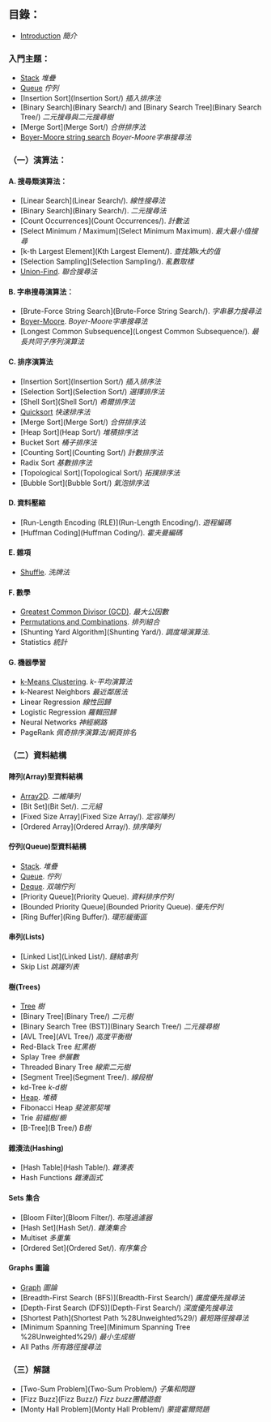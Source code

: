 ## 目錄：

- [Introduction](README.md)  *簡介*

### 入門主題：

- [Stack](Stack/)  *堆疊*
- [Queue](Queue/)  *佇列*
- [Insertion Sort](Insertion Sort/)  *插入排序法*
- [Binary Search](Binary Search/) and [Binary Search Tree](Binary Search Tree/)  *二元搜尋與二元搜尋樹*
- [Merge Sort](Merge Sort/)  *合併排序法*
- [Boyer-Moore string search](Boyer-Moore/) *Boyer-Moore字串搜尋法*

### （一）演算法：

#### A. 搜尋類演算法：

- [Linear Search](Linear Search/). *線性搜尋法*
- [Binary Search](Binary Search/). *二元搜尋法*
- [Count Occurrences](Count Occurrences/). *計數法*
- [Select Minimum / Maximum](Select Minimum Maximum). *最大最小值搜尋*
- [k-th Largest Element](Kth Largest Element/). *查找第k大的值*
- [Selection Sampling](Selection Sampling/). *亂數取樣*
- [Union-Find](Union-Find/). *聯合搜尋法*

#### B. 字串搜尋演算法：

- [Brute-Force String Search](Brute-Force String Search/). *字串暴力搜尋法*
- [Boyer-Moore](Boyer-Moore/). *Boyer-Moore字串搜尋法*
- [Longest Common Subsequence](Longest Common Subsequence/). *最長共同子序列演算法*

#### C. 排序演算法

- [Insertion Sort](Insertion Sort/) *插入排序法*
- [Selection Sort](Selection Sort/) *選擇排序法*
- [Shell Sort](Shell Sort/) *希爾排序法*
- [Quicksort](Quicksort/) *快速排序法*
- [Merge Sort](Merge Sort/) *合併排序法*
- [Heap Sort](Heap Sort/) *堆積排序法*
- Bucket Sort *桶子排序法*
- [Counting Sort](Counting Sort/) *計數排序法*
- Radix Sort *基數排序法*
- [Topological Sort](Topological Sort/) *拓撲排序法*
- [Bubble Sort](Bubble Sort/) *氣泡排序法*

#### D. 資料壓縮

- [Run-Length Encoding (RLE)](Run-Length Encoding/). *遊程編碼*
- [Huffman Coding](Huffman Coding/). *霍夫曼編碼*

#### E. 雜項

- [Shuffle](Shuffle/). *洗牌法*

#### F. 數學

- [Greatest Common Divisor (GCD)](GCD/). *最大公因數*
- [Permutations and Combinations](Combinatorics/). *排列組合*
- [Shunting Yard Algorithm](Shunting Yard/). *調度場演算法*.
- Statistics *統計*

#### G. 機器學習

- [k-Means Clustering](K-Means/). *k-平均演算法*
- k-Nearest Neighbors *最近鄰居法*
- Linear Regression *線性回歸*
- Logistic Regression  *羅輯回歸*
- Neural Networks *神經網路*
- PageRank *佩奇排序演算法/網頁排名*

### （二）資料結構

#### 陣列(Array)型資料結構

- [Array2D](Array2D/). *二維陣列*
- [Bit Set](Bit Set/). *二元組*
- [Fixed Size Array](Fixed Size Array/). *定容陣列*
- [Ordered Array](Ordered Array/). *排序陣列*

#### 佇列(Queue)型資料結構

- [Stack](Stack/). *堆疊*
- [Queue](Queue/). *佇列*
- [Deque](Deque/). *双端佇列*
- [Priority Queue](Priority Queue). *資料排序佇列*
- [Bounded Priority Queue](Bounded Priority Queue). *優先佇列*
- [Ring Buffer](Ring Buffer/). *環形緩衝區*

#### 串列(Lists)

- [Linked List](Linked List/). *鏈結串列*
- Skip List *跳躍列表*

#### 樹(Trees)

- [Tree](Tree/) *樹*
- [Binary Tree](Binary Tree/) *二元樹*
- [Binary Search Tree (BST)](Binary Search Tree/) *二元搜尋樹*
- [AVL Tree](AVL Tree/) *高度平衡樹*
- Red-Black Tree *紅黑樹*
- Splay Tree *參展數*
- Threaded Binary Tree *線索二元樹*
- [Segment Tree](Segment Tree/). *線段樹*
- kd-Tree *k-d樹*
- [Heap](Heap/). *堆積*
- Fibonacci Heap *斐波那契堆*
- Trie *前綴樹/櫥*
- [B-Tree](B Tree/) *B樹*

#### 雜湊法(Hashing)

- [Hash Table](Hash Table/). *雜湊表*
- Hash Functions *雜湊函式*

#### Sets 集合

- [Bloom Filter](Bloom Filter/). *布隆過濾器*
- [Hash Set](Hash Set/). *雜湊集合*
- Multiset *多重集*
- [Ordered Set](Ordered Set/). *有序集合*

#### Graphs 圖論

- [Graph](Graph/) *圖論*
- [Breadth-First Search (BFS)](Breadth-First Search/) *廣度優先搜尋法*
- [Depth-First Search (DFS)](Depth-First Search/) *深度優先搜尋法*
- [Shortest Path](Shortest Path %28Unweighted%29/) *最短路徑搜尋法*
- [Minimum Spanning Tree](Minimum Spanning Tree %28Unweighted%29/) *最小生成樹*
- All Paths *所有路徑搜尋法*

### （三）解謎


- [Two-Sum Problem](Two-Sum Problem/) *子集和問題*
- [Fizz Buzz](Fizz Buzz/) *Fizz buzz團體遊戲*
- [Monty Hall Problem](Monty Hall Problem/)  *蒙提霍爾問題*


